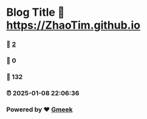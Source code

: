 # Blog Title :link: https://ZhaoTim.github.io 
### :page_facing_up: [2](https://ZhaoTim.github.io/tag.html) 
### :speech_balloon: 0 
### :hibiscus: 132 
### :alarm_clock: 2025-01-08 22:06:36 
### Powered by :heart: [Gmeek](https://github.com/Meekdai/Gmeek)
